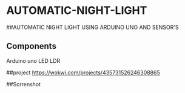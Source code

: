 # AUTOMATIC-NIGHT-LIGHT
##AUTOMATIC NIGHT LIGHT USING ARDUINO UNO  AND SENSOR'S
 
 
 ## Components
  Arduino uno
  LED
  LDR

##project
https://wokwi.com/projects/435731526246308865

##Scrrenshot
